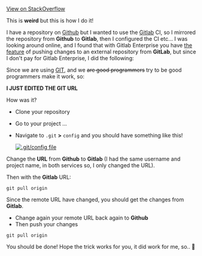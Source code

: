 [View on StackOverflow](https://stackoverflow.com/a/51924868/7602110)

This is **weird** but this is how I do it!

I have a repository on [Github][1] but I wanted to use the [Gitlab][2] CI, so I mirrored the repository from **Github** to **Gitlab**, then I configured the CI etc... I was looking around online, and I found that with Gitlab Enterprise you have [the feature][3] of pushing changes to an external repository from **GitLab**, but since I don't pay for Gitlab Enterprise, I did the following:

Since we are using [GIT][4], and we <s>are good programmers</s> try to be good programmers make it work, so:

**I JUST EDITED THE GIT URL**

How was it?

- Clone your repository
- Go to your project ...
- Navigate to `.git` **>** `config` and you should have something like this!

   [![.git/config file][5]][5]

Change the **URL** from **Github** to **Gitlab** (I had the same username and project name, in both services so, I only changed the URL).

Then with the **Gitlab** URL:

`git pull origin`

Since the remote URL have changed, you should get the changes from **Gitlab**.

- Change again your remote URL back again to **Github**
- Then push your changes

`git pull origin`

You should be done! Hope the trick works for you, it did work for me, so.. 🧐

  [1]: https://github.com/abranhe/ci-success/
  [2]: https://gitlab.com/abranhe/ci-success/
  [3]: https://about.gitlab.com/2016/05/10/feature-highlight-push-to-remote-repository/
  [4]: https://git-scm.com/
  [5]: https://i.stack.imgur.com/1n8T3.png
